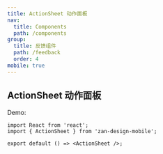 ```yaml
---
title: ActionSheet 动作面板
nav:
  title: Components
  path: /components
group:
  title: 反馈组件
  path: /feedback
  order: 4
mobile: true
---
```


## ActionSheet 动作面板

Demo:

```tsx
import React from 'react';
import { ActionSheet } from 'zan-design-mobile';

export default () => <ActionSheet />;
```
